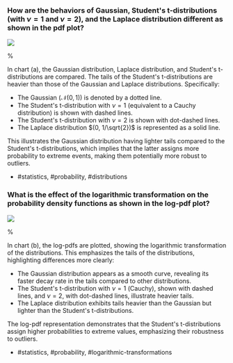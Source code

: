     
### How are the behaviors of Gaussian, Student's t-distributions (with $\nu = 1$ and $\nu = 2$), and the Laplace distribution different as shown in the pdf plot?

![](https://cdn.mathpix.com/cropped/2024_06_13_3154fe948759464a8bc7g-1.jpg?height=551&width=1416&top_left_y=186&top_left_x=302)

%

In chart (a), the Gaussian distribution, Laplace distribution, and Student's t-distributions are compared. The tails of the Student's t-distributions are heavier than those of the Gaussian and Laplace distributions. Specifically:
- The Gaussian ($\mathcal{N}(0,1)$) is denoted by a dotted line.
- The Student's t-distribution with $\nu=1$ (equivalent to a Cauchy distribution) is shown with dashed lines.
- The Student's t-distribution with $\nu=2$ is shown with dot-dashed lines.
- The Laplace distribution $(0, 1/\sqrt{2})$ is represented as a solid line.

This illustrates the Gaussian distribution having lighter tails compared to the Student's t-distributions, which implies that the latter assigns more probability to extreme events, making them potentially more robust to outliers.

- #statistics, #probability, #distributions

### What is the effect of the logarithmic transformation on the probability density functions as shown in the log-pdf plot?

![](https://cdn.mathpix.com/cropped/2024_06_13_3154fe948759464a8bc7g-1.jpg?height=551&width=1416&top_left_y=186&top_left_x=302)

%

In chart (b), the log-pdfs are plotted, showing the logarithmic transformation of the distributions. This emphasizes the tails of the distributions, highlighting differences more clearly:
- The Gaussian distribution appears as a smooth curve, revealing its faster decay rate in the tails compared to other distributions.
- The Student's t-distribution with $\nu=1$ (Cauchy), shown with dashed lines, and $\nu=2$, with dot-dashed lines, illustrate heavier tails.
- The Laplace distribution exhibits tails heavier than the Gaussian but lighter than the Student's t-distributions.

The log-pdf representation demonstrates that the Student's t-distributions assign higher probabilities to extreme values, emphasizing their robustness to outliers.

- #statistics, #probability, #logarithmic-transformations